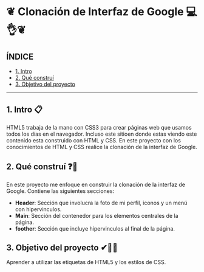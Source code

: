 # ❦ Clonación de Interfaz de Google 💻👌❦

## ÍNDICE

* [1. Intro](https://github.com/EvelynGrijalva/clondegoogleinterfaz/blob/main/README.md#1-intro)
* [2. Qué construí](https://github.com/EvelynGrijalva/clondegoogleinterfaz/blob/main/README.md#2-qu%C3%A9-constru%C3%AD)
* [3. Objetivo del proyecto](https://github.com/EvelynGrijalva/clondegoogleinterfaz/blob/main/README.md#3-objetivo-del-proyecto)

****

## 1. Intro 📋
HTML5 trabaja de la mano con CSS3 para crear páginas web que usamos todos los días en el navegador. Incluso este sitioen donde estas viendo este contenido esta construido con HTML y CSS.
En este proyecto con los conocimientos de HTML y CSS realice la clonación de la interfaz de Google.

## 2. Qué construí ❓🤔
En este proyecto me enfoque en construir la clonación de la interfaz de Google. Contiene las siguientes secciones:
* **Header**: Sección que involucra la foto de mi perfil, iconos y un menú con hipervinculos.
* **Main**: Sección del contenedor para los elementos centrales de la página.
* **foother**: Sección que incluye hipervinculos al final de la página.

## 3. Objetivo del proyecto ✔📁📄
Aprender a utilizar las etiquetas de HTML5 y los estilos de CSS.
